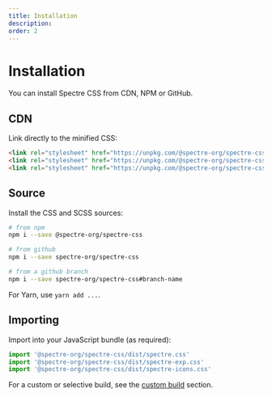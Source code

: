 ```yaml
---
title: Installation
description: 
order: 2
---
```


# Installation

You can install Spectre CSS from CDN, NPM or GitHub.

## CDN

Link directly to the minified CSS:

```html
<link rel="stylesheet" href="https://unpkg.com/@spectre-org/spectre-css/dist/spectre.min.css">
<link rel="stylesheet" href="https://unpkg.com/@spectre-org/spectre-css/dist/spectre-exp.min.css">
<link rel="stylesheet" href="https://unpkg.com/@spectre-org/spectre-css/dist/spectre-icons.min.css">
```

## Source

Install the CSS and SCSS sources:

```bash
# from npm
npm i --save @spectre-org/spectre-css

# from github
npm i --save spectre-org/spectre-css

# from a github branch
npm i --save spectre-org/spectre-css#branch-name
```

For Yarn, use `yarn add ...`.

## Importing

Import into your JavaScript bundle (as required):

```js
import '@spectre-org/spectre-css/dist/spectre.css'
import '@spectre-org/spectre-css/dist/spectre-exp.css'
import '@spectre-org/spectre-css/dist/spectre-icons.css'
```

For a custom or selective build, see the [custom build](build.md) section.
